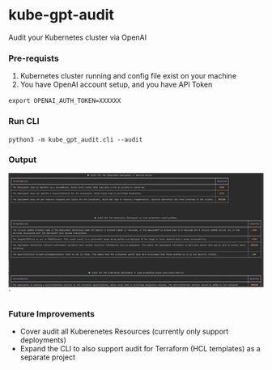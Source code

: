 # kube-gpt-audit
Audit your Kubernetes cluster via OpenAI

### Pre-requists
1. Kubernetes cluster running and config file exist on your machine
2. You have OpenAI account setup, and you have API Token

`export OPENAI_AUTH_TOKEN=XXXXXX`

### Run CLI

`python3 -m kube_gpt_audit.cli --audit`

### Output

![output](https://github.com/ronak-agarwal/kube-gpt-audit/blob/main/images/output.png)
`

### Future Improvements

- Cover audit all Kuberenetes Resources (currently only support deployments)
- Expand the CLI to also support audit for Terraform (HCL templates) as a separate project